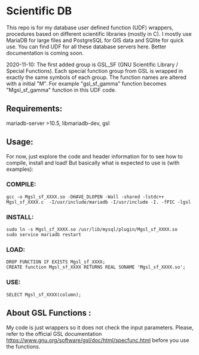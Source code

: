 # Scientific DB
This repo is for my database user defined function (UDF) wrappers, procedures based on different scientific libraries (mostly in C). I mostly use MariaDB for large files and PostgreSQL for GIS data and SQlite for quick use. You can find UDF for all these database servers here. Better documentation is coming soon. 

2020-11-10: The first added group is GSL_SF (GNU Scientific Library / Special Functions). Each special function group from GSL is wrapped in exactly the same symbols of each group. The function names are altered with a initial "M". For example "gsl_sf_gamma" function becomes "Mgsl_sf_gamma" function in this UDF code. 
 
## Requirements: 
mariadb-server >10.5, 
libmariadb-dev, 
gsl
 
## Usage: 
For now, just explore the code and header information for to see how to compile, install and load! But basically what is expected to use is (with examples):
### COMPILE:
    gcc -o Mgsl_sf_XXXX.so -DHAVE_DLOPEN -Wall -shared -lstdc++  Mgsl_sf_XXXX.c  -I/usr/include/mariadb -I/usr/include -I. -fPIC -lgsl
### INSTALL:
    sudo ln -s Mgsl_sf_XXXX.so /usr/lib/mysql/plugin/Mgsl_sf_XXXX.so
    sudo service mariadb restart
### LOAD:
    DROP FUNCTION IF EXISTS Mgsl_sf_XXXX;
    CREATE function Mgsl_sf_XXXX RETURNS REAL SONAME 'Mgsl_sf_XXXX.so';  
### USE:
    SELECT Mgsl_sf_XXXX(column);


  
## About GSL Functions : 
My code is just wrappers so it does not check the input parameters. Please, refer to the official GSL documentation https://www.gnu.org/software/gsl/doc/html/specfunc.html before you use the functions.



